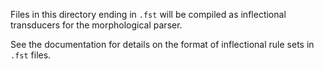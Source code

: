 Files in this directory ending in `.fst` will be compiled as inflectional transducers for the morphological parser.

See the documentation for details on the format of inflectional rule sets in `.fst` files.
